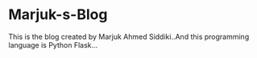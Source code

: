 # Marjuk-s-Blog
This is the blog created by Marjuk Ahmed Siddiki..And this programming language is Python Flask...
